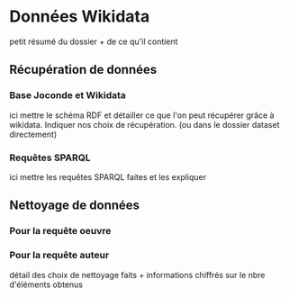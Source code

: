# Données Wikidata

petit résumé du dossier + de ce qu'il contient
## Récupération de données
### Base Joconde et Wikidata
ici mettre le schéma RDF et détailler ce que l'on peut récupérer grâce à wikidata. Indiquer nos choix de récupération. (ou dans le dossier dataset directement)
### Requêtes SPARQL
ici mettre les requêtes SPARQL faites et les expliquer

## Nettoyage de données
### Pour la requête oeuvre
### Pour la requête auteur
détail des choix de nettoyage faits + informations chiffrés sur le nbre d'éléments obtenus
